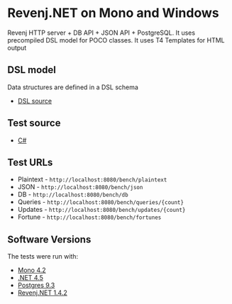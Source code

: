 # Revenj.NET on Mono and Windows

Revenj HTTP server + DB API + JSON API + PostgreSQL.
It uses precompiled DSL model for POCO classes.
It uses T4 Templates for HTML output

## DSL model
Data structures are defined in a DSL schema

 * [DSL source](Revenj.Bench/model.dsl)

## Test source

 * [C#](Revenj.Bench/RestService.cs)

## Test URLs

 * Plaintext - `http://localhost:8080/bench/plaintext`
 * JSON - `http://localhost:8080/bench/json`
 * DB - `http://localhost:8080/bench/db`
 * Queries - `http://localhost:8080/bench/queries/{count}`
 * Updates -  `http://localhost:8080/bench/updates/{count}`
 * Fortune -  `http://localhost:8080/bench/fortunes`

## Software Versions
The tests were run with:

 * [Mono 4.2](http://www.mono-project.com/)
 * [.NET 4.5](https://www.microsoft.com/net)
 * [Postgres 9.3](http://www.postgresql.org/)
 * [Revenj.NET 1.4.2](http://github.com/ngs-doo/revenj)
